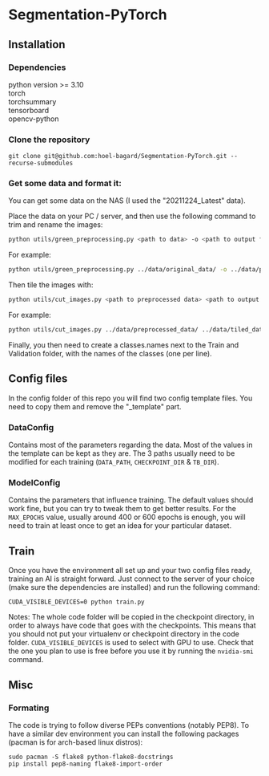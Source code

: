 # Segmentation-PyTorch
## Installation

### Dependencies
python version >= 3.10\
torch\
torchsummary\
tensorboard\
opencv-python

### Clone the repository
```
git clone git@github.com:hoel-bagard/Segmentation-PyTorch.git --recurse-submodules
```

### Get some data and format it:
You can get some data on the NAS (I used the "20211224\_Latest" data).

Place the data on your PC / server, and then use the following command to trim and rename the images:
```bash
python utils/green_preprocessing.py <path to data> -o <path to output folder> -m
```
For example:
```bash
python utils/green_preprocessing.py ../data/original_data/ -o ../data/preprocessed_data -m
```

Then tile the images with:
```bash
python utils/cut_images.py <path to preprocessed data> <path to output folder> -ts 512 512 -s 256 256
```
For example:
```bash
python utils/cut_images.py ../data/preprocessed_data/ ../data/tiled_data -ts 512 512 -s 256 256
```

Finally, you then need to create a classes.names next to the Train and Validation folder, with the names of the classes (one per line).

## Config files
In the config folder of this repo you will find two config template files. You need to copy them and remove the "_template" part.

### DataConfig
Contains most of the parameters regarding the data. Most of the values in the template can be kept as they are. The 3 paths usually need to be modified for each training (`DATA_PATH`, `CHECKPOINT_DIR` & `TB_DIR`). 

### ModelConfig
Contains the parameters that influence training. The default values should work fine, but you can try to tweak them to get better results. For the `MAX_EPOCHS` value, usually around 400 or 600 epochs is enough, you will need to train at least once to get an idea for your particular dataset.

## Train
Once you have the environment all set up and your two config files ready, training an AI is straight forward. Just connect to the server of your choice (make sure the dependencies are installed) and run the following command: 
```
CUDA_VISIBLE_DEVICES=0 python train.py
```

Notes:
The whole code folder will be copied in the checkpoint directory, in order to always have code that goes with the checkpoints. This means that you should not put your virtualenv or checkpoint directory in the code folder.
`CUDA_VISIBLE_DEVICES` is used to select with GPU to use. Check that the one you plan to use is free before you use it by running the `nvidia-smi` command.


## Misc
### Formating
The code is trying to follow diverse PEPs conventions (notably PEP8). To have a similar dev environment you can install the following packages (pacman is for arch-based linux distros):

```
sudo pacman -S flake8 python-flake8-docstrings
pip install pep8-naming flake8-import-order
```
